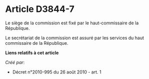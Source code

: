 # Article D3844-7

Le siège de la commission est fixé par le haut-commissaire de la République.

Le secrétariat de la commission est assuré par les services du haut commissaire de la République.

**Liens relatifs à cet article**

_Créé par_:

  - Décret n°2010-995 du 26 août 2010 - art. 1
